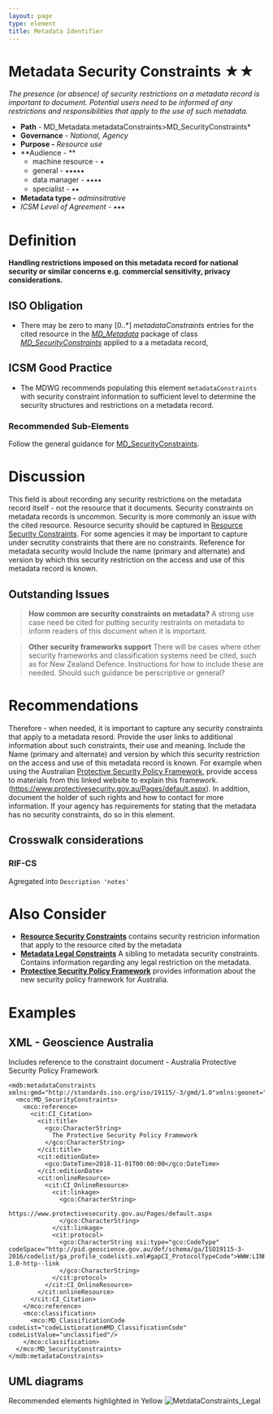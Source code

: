 ```yaml
---
layout: page
type: element
title: Metadata Identifier
---
```

#  Metadata Security Constraints ★★
*The presence (or absence) of security restrictions on a metadata record is important to document. Potential users need to be informed of any restrictions and responsibilities that apply to the use of such metadata.*

- **Path** - MD_Metadata.metadataConstraints>MD_SecurityConstraints*
- **Governance** - *National, Agency*
- **Purpose -** *Resource use* 
- **Audience - ** 
  - machine resource - ⭑ 
  - general - ⭑⭑⭑⭑⭑
  - data manager - ⭑⭑⭑⭑
  - specialist - ⭑⭑
- **Metadata type -** *adminsitrative*
- *ICSM Level of Agreement* - ⭑⭑⭑

# Definition 

**Handling restrictions imposed on this metadata record for national security or similar concerns e.g. commercial sensitivity, privacy considerations.**

## ISO Obligation 
- There may be zero  to many [0..\*] *metadataConstraints* entries for the cited resource in the  *[MD_Metadata](https://www.loomio.org/d/AniV8zO3/class-md_metadata)* package of class *[MD_SecurityConstraints](https://www.loomio.org/d/1jaxGSgR/class-md_securityconstraints)* applied to a  a metadata record,  

## ICSM Good Practice  
- The MDWG recommends populating this element `metadataConstraints`  with security constraint information to sufficient level to determine the security structures and  restrictions on a metadata record.

### Recommended Sub-Elements   
Follow the general guidance for [MD_SecurityConstraints](https://www.loomio.org/d/1jaxGSgR/class-md_securityconstraints).

# Discussion
This field is about recording any security restrictions on the metadata record itself - not the resource that it documents.
Security constraints on metadata records is uncommon.  Security is more commonly an issue with the cited resource. Resource security should be captured in [Resource Security Constraints](https://www.loomio.org/d/gxbVXJdF/md_identification-resourcesecurityconstraints-definition).
For some agencies it may be important to capture under secrutity constraints that there are no constraints.
Reference for metadata security would Include the name (primary and alternate) and version by which this security restriction on the access and use of this metadata record is known.

## Outstanding Issues
> **How common are security constraints on metadata?**
A strong use case need be cited for putting security restraints on metadata to inform readers of this document when it is important.

> **Other security frameworks support**
There will be cases where other security frameworks and classification systems need be cited, such as for New Zealand Defence. Instructions for how to include these are needed.  Should such guidance be perscriptive or general?

# Recommendations 
Therefore - when needed, it is important to capture any security constraints that apply to a metadata resord. Provide the user links to additional information about such constraints, their use and meaning. Include the Name (primary and alternate) and version by which this security restriction on the access and use of this metadata record is known. For example when using the Australian [Protective Security Policy Framework](https://www.protectivesecurity.gov.au/Pages/default.aspx), provide access to materials from this linked website to explain this framework.  (https://www.protectivesecurity.gov.au/Pages/default.aspx). In addition, document the holder of such rights and how to contact for more information. If your agency has requirements for stating that the metadata has no security constraints, do so in this element.

## Crosswalk considerations

### RIF-CS 
Agregated into `Description 'notes'`

# Also Consider
- **[Resource Security Constraints](https://www.loomio.org/d/gxbVXJdF/md_identification-resourcesecurityconstraints-definition)** contains security restricion information that apply to the resource cited by the metadata
- **[Metadata Legal Constraints](https://www.loomio.org/d/G8d21r6z/md_metadata-md_legalconstraints-definition)** A sibling to metadata security constraints. Contains information regarding any legal restriction on the metadata.
- **[Protective Security Policy Framework](https://www.protectivesecurity.gov.au/Pages/default.aspx)** provides information about the new security policy framework for Australia.

# Examples


## XML - Geoscience Australia
Includes reference to the constraint document - Australia Protective Security Policy Framework
```
<mdb:metadataConstraints xmlns:gmd="http://standards.iso.org/iso/19115/-3/gmd/1.0"xmlns:geonet="http://www.fao.org/geonetwork">
  <mco:MD_SecurityConstraints>
    <mco:reference>
      <cit:CI_Citation>
        <cit:title>
          <gco:CharacterString>
            The Protective Security Policy Framework
          </gco:CharacterString>
        </cit:title>
        <cit:editionDate>
          <gco:DateTime>2018-11-01T00:00:00</gco:DateTime>
        </cit:editionDate>
        <cit:onlineResource>
          <cit:CI_OnlineResource>
            <cit:linkage>
              <gco:CharacterString>
                https://www.protectivesecurity.gov.au/Pages/default.aspx
              </gco:CharacterString>
            </cit:linkage>
            <cit:protocol>
              <gco:CharacterString xsi:type="gco:CodeType" codeSpace="http://pid.geoscience.gov.au/def/schema/ga/ISO19115-3-2016/codelist/ga_profile_codelists.xml#gapCI_ProtocolTypeCode">WWW:LINK-1.0-http--link
              </gco:CharacterString>
            </cit:protocol>
          </cit:CI_OnlineResource>
        </cit:onlineResource>
      </cit:CI_Citation>
    </mco:reference>
    <mco:classification>
      <mco:MD_ClassificationCode codeList="codeListLocation#MD_ClassificationCode" codeListValue="unclassified"/>
    </mco:classification>
  </mco:MD_SecurityConstraints>
</mdb:metadataConstraints>

```


## UML diagrams
Recommended elements highlighted in Yellow
![MetdataConstraints_Legal](https://loomio-uploads.s3.amazonaws.com/documents/files/000/199/130/original/1558674590315)

